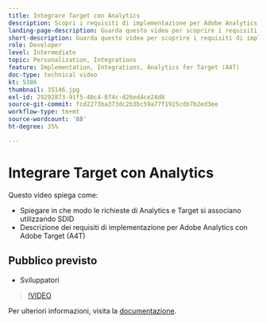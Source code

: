 ```yaml
---
title: Integrare Target con Analytics
description: Scopri i requisiti di implementazione per Adobe Analytics con Adobe Target (A4T).
landing-page-description: Guarda questo video per scoprire i requisiti di implementazione per Adobe Analytics con Adobe Target (A4T).
short-description: Guarda questo video per scoprire i requisiti di implementazione per Adobe Analytics con Adobe Target (A4T).
role: Developer
level: Intermediate
topic: Personalization, Integrations
feature: Implementation, Integrations, Analytics for Target (A4T)
doc-type: technical video
kt: 5386
thumbnail: 35146.jpg
exl-id: 29292873-91f5-40c4-8f4c-d26ed4ce24d8
source-git-commit: fcd2273ba373dc2b3bc59a77f1925cdb7b2ed3ee
workflow-type: tm+mt
source-wordcount: '88'
ht-degree: 35%

---
```


# Integrare Target con Analytics

Questo video spiega come:

* Spiegare in che modo le richieste di Analytics e Target si associano utilizzando SDID
* Descrizione dei requisiti di implementazione per Adobe Analytics con Adobe Target (A4T)

## Pubblico previsto

* Sviluppatori

>[!VIDEO](https://video.tv.adobe.com/v/35146/?quality=12)

Per ulteriori informazioni, visita la [documentazione](https://experienceleague.adobe.com/docs/target/using/integrate/a4t/a4timplementation.html?lang=it).
